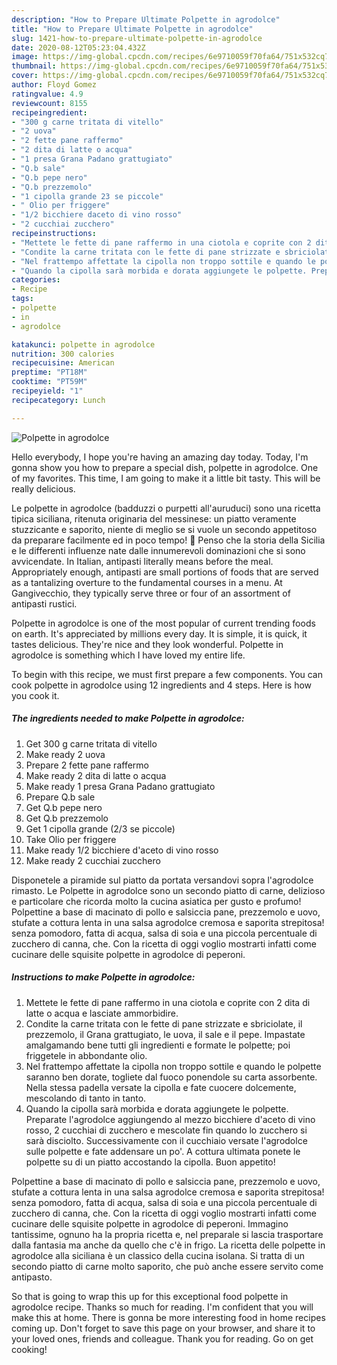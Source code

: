 ```yaml
---
description: "How to Prepare Ultimate Polpette in agrodolce"
title: "How to Prepare Ultimate Polpette in agrodolce"
slug: 1421-how-to-prepare-ultimate-polpette-in-agrodolce
date: 2020-08-12T05:23:04.432Z
image: https://img-global.cpcdn.com/recipes/6e9710059f70fa64/751x532cq70/polpette-in-agrodolce-recipe-main-photo.jpg
thumbnail: https://img-global.cpcdn.com/recipes/6e9710059f70fa64/751x532cq70/polpette-in-agrodolce-recipe-main-photo.jpg
cover: https://img-global.cpcdn.com/recipes/6e9710059f70fa64/751x532cq70/polpette-in-agrodolce-recipe-main-photo.jpg
author: Floyd Gomez
ratingvalue: 4.9
reviewcount: 8155
recipeingredient:
- "300 g carne tritata di vitello"
- "2 uova"
- "2 fette pane raffermo"
- "2 dita di latte o acqua"
- "1 presa Grana Padano grattugiato"
- "Q.b sale"
- "Q.b pepe nero"
- "Q.b prezzemolo"
- "1 cipolla grande 23 se piccole"
- " Olio per friggere"
- "1/2 bicchiere daceto di vino rosso"
- "2 cucchiai zucchero"
recipeinstructions:
- "Mettete le fette di pane raffermo in una ciotola e coprite con 2 dita di latte o acqua e lasciate ammorbidire."
- "Condite la carne tritata con le fette di pane strizzate e sbriciolate, il prezzemolo, il Grana grattugiato, le uova, il sale e il pepe. Impastate amalgamando bene tutti gli ingredienti e formate le polpette; poi friggetele in abbondante olio."
- "Nel frattempo affettate la cipolla non troppo sottile e quando le polpette saranno ben dorate, togliete dal fuoco ponendole su carta assorbente. Nella stessa padella versate la cipolla e fate cuocere dolcemente, mescolando di tanto in tanto."
- "Quando la cipolla sarà morbida e dorata aggiungete le polpette. Preparate l&#39;agrodolce aggiungendo al mezzo bicchiere d&#39;aceto di vino rosso, 2 cucchiai di zucchero e mescolate fin quando lo zucchero si sarà disciolto. Successivamente con il cucchiaio versate l&#39;agrodolce sulle polpette e fate addensare un po&#39;. A cottura ultimata ponete le polpette su di un piatto accostando la cipolla. Buon appetito!"
categories:
- Recipe
tags:
- polpette
- in
- agrodolce

katakunci: polpette in agrodolce 
nutrition: 300 calories
recipecuisine: American
preptime: "PT18M"
cooktime: "PT59M"
recipeyield: "1"
recipecategory: Lunch

---
```



![Polpette in agrodolce](https://img-global.cpcdn.com/recipes/6e9710059f70fa64/751x532cq70/polpette-in-agrodolce-recipe-main-photo.jpg)

Hello everybody, I hope you're having an amazing day today. Today, I'm gonna show you how to prepare a special dish, polpette in agrodolce. One of my favorites. This time, I am going to make it a little bit tasty. This will be really delicious.

Le polpette in agrodolce (badduzzi o purpetti all&#39;auruduci) sono una ricetta tipica siciliana, ritenuta originaria del messinese: un piatto veramente stuzzicante e saporito, niente di meglio se si vuole un secondo appetitoso da preparare facilmente ed in poco tempo! 🙂 Penso che la storia della Sicilia e le differenti influenze nate dalle innumerevoli dominazioni che si sono avvicendate. In Italian, antipasti literally means before the meal. Appropriately enough, antipasti are small portions of foods that are served as a tantalizing overture to the fundamental courses in a menu. At Gangivecchio, they typically serve three or four of an assortment of antipasti rustici.

Polpette in agrodolce is one of the most popular of current trending foods on earth. It's appreciated by millions every day. It is simple, it is quick, it tastes delicious. They're nice and they look wonderful. Polpette in agrodolce is something which I have loved my entire life.


To begin with this recipe, we must first prepare a few components. You can cook polpette in agrodolce using 12 ingredients and 4 steps. Here is how you cook it.

<!--inarticleads1-->

##### The ingredients needed to make Polpette in agrodolce:

1. Get 300 g carne tritata di vitello
1. Make ready 2 uova
1. Prepare 2 fette pane raffermo
1. Make ready 2 dita di latte o acqua
1. Make ready 1 presa Grana Padano grattugiato
1. Prepare Q.b sale
1. Get Q.b pepe nero
1. Get Q.b prezzemolo
1. Get 1 cipolla grande (2/3 se piccole)
1. Take  Olio per friggere
1. Make ready 1/2 bicchiere d&#39;aceto di vino rosso
1. Make ready 2 cucchiai zucchero


Disponetele a piramide sul piatto da portata versandovi sopra l&#39;agrodolce rimasto. Le Polpette in agrodolce sono un secondo piatto di carne, delizioso e particolare che ricorda molto la cucina asiatica per gusto e profumo! Polpettine a base di macinato di pollo e salsiccia pane, prezzemolo e uovo, stufate a cottura lenta in una salsa agrodolce cremosa e saporita strepitosa! senza pomodoro, fatta di acqua, salsa di soia e una piccola percentuale di zucchero di canna, che. Con la ricetta di oggi voglio mostrarti infatti come cucinare delle squisite polpette in agrodolce di peperoni. 

<!--inarticleads2-->

##### Instructions to make Polpette in agrodolce:

1. Mettete le fette di pane raffermo in una ciotola e coprite con 2 dita di latte o acqua e lasciate ammorbidire.
1. Condite la carne tritata con le fette di pane strizzate e sbriciolate, il prezzemolo, il Grana grattugiato, le uova, il sale e il pepe. Impastate amalgamando bene tutti gli ingredienti e formate le polpette; poi friggetele in abbondante olio.
1. Nel frattempo affettate la cipolla non troppo sottile e quando le polpette saranno ben dorate, togliete dal fuoco ponendole su carta assorbente. Nella stessa padella versate la cipolla e fate cuocere dolcemente, mescolando di tanto in tanto.
1. Quando la cipolla sarà morbida e dorata aggiungete le polpette. Preparate l&#39;agrodolce aggiungendo al mezzo bicchiere d&#39;aceto di vino rosso, 2 cucchiai di zucchero e mescolate fin quando lo zucchero si sarà disciolto. Successivamente con il cucchiaio versate l&#39;agrodolce sulle polpette e fate addensare un po&#39;. A cottura ultimata ponete le polpette su di un piatto accostando la cipolla. Buon appetito!


Polpettine a base di macinato di pollo e salsiccia pane, prezzemolo e uovo, stufate a cottura lenta in una salsa agrodolce cremosa e saporita strepitosa! senza pomodoro, fatta di acqua, salsa di soia e una piccola percentuale di zucchero di canna, che. Con la ricetta di oggi voglio mostrarti infatti come cucinare delle squisite polpette in agrodolce di peperoni. Immagino tantissime, ognuno ha la propria ricetta e, nel preparale si lascia trasportare dalla fantasia ma anche da quello che c&#39;è in frigo. La ricetta delle polpette in agrodolce alla siciliana è un classico della cucina isolana. Si tratta di un secondo piatto di carne molto saporito, che può anche essere servito come antipasto. 

So that is going to wrap this up for this exceptional food polpette in agrodolce recipe. Thanks so much for reading. I'm confident that you will make this at home. There is gonna be more interesting food in home recipes coming up. Don't forget to save this page on your browser, and share it to your loved ones, friends and colleague. Thank you for reading. Go on get cooking!
